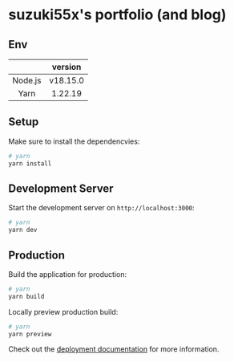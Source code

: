 # suzuki55x's portfolio (and blog)

## Env

||version|
|:-:|:-:|
|Node.js|v18.15.0|
|Yarn|1.22.19|

## Setup

Make sure to install the dependencvies:

```bash
# yarn
yarn install
```

## Development Server

Start the development server on `http://localhost:3000`:

```bash
# yarn
yarn dev
```

## Production

Build the application for production:

```bash
# yarn
yarn build
```

Locally preview production build:

```bash
# yarn
yarn preview
```

Check out the [deployment documentation](https://nuxt.com/docs/getting-started/deployment) for more information.
